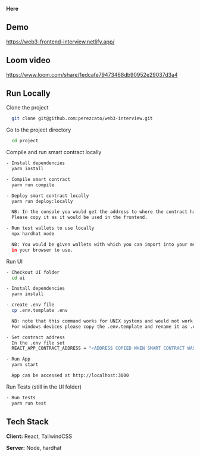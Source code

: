 <strong>Here </strong>
## Demo
https://web3-frontend-interview.netlify.app/

## Loom video

https://www.loom.com/share/1edcafe79473468db90952e29037d3a4


## Run Locally

Clone the project

```bash
  git clone git@github.com:perezcato/web3-interview.git
```

Go to the project directory

```bash
  cd project
```

Compile and run smart contract locally


```bash
- Install dependencies
  yarn install
```

```bash
- Compile smart contract
  yarn run compile
```

```bash
- Deploy smart contract locally
  yarn run deploy:locally

  NB: In the console you would get the address to where the contract has been deployed.
  Please copy it as it would be used in the frontend.
```

```bash
- Run test wallets to use locally
  npx hardhat node

  NB: You would be given wallets with which you can import into your metamask 
  in your browser to use.
```

Run UI

```bash
- Checkout UI folder
  cd ui
```

```bash
- Install dependencies
  yarn install
```

```bash
- create .env file
  cp .env.template .env

  NB: note that this command works for UNIX systems and would not work on windows devices.
  For windows devices please copy the .env.template and rename it as .env
```

```bash
- Set contract address
  In the .env file set 
  REACT_APP_CONTRACT_ADDRESS = "<ADDRESS COPIED WHEN SMART CONTRACT WAS DEPLOYED LOCALLY>"
```

```bash
- Run App
  yarn start

  App can be accessed at http://localhost:3000
```


Run Tests (still in the UI folder)

```bash
- Run tests
  yarn run test
```




## Tech Stack

**Client:** React, TailwindCSS

**Server:** Node, hardhat

